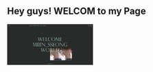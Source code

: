 ## Hey guys! WELCOM to my Page

[<img alt="mainimage" src="https://github.com/alstjd0051/WEB_Project/blob/master/assets/img/Main.png?raw=true" width="200">](https://alstjd0051.github.io/WEB_Project/)
